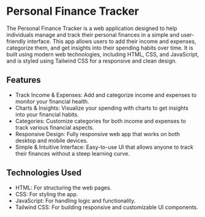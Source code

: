 # Personal Finance Tracker
The Personal Finance Tracker is a web application designed to help individuals manage and track their personal finances in a simple and user-friendly interface. This app allows users to add their income and expenses, categorize them, and get insights into their spending habits over time. It is built using modern web technologies, including HTML, CSS, and JavaScript, and is styled using Tailwind CSS for a responsive and clean design.

## Features
* Track Income & Expenses: Add and categorize income and expenses to monitor your financial health.
* Charts & Insights: Visualize your spending with charts to get insights into your financial habits.
* Categories: Customize categories for both income and expenses to track various financial aspects.
* Responsive Design: Fully responsive web app that works on both desktop and mobile devices.
* Simple & Intuitive Interface: Easy-to-use UI that allows anyone to track their finances without a steep learning curve.

## Technologies Used
* HTML: For structuring the web pages.
* CSS: For styling the app.
* JavaScript: For handling logic and functionality.
* Tailwind CSS: For building responsive and customizable UI components.
